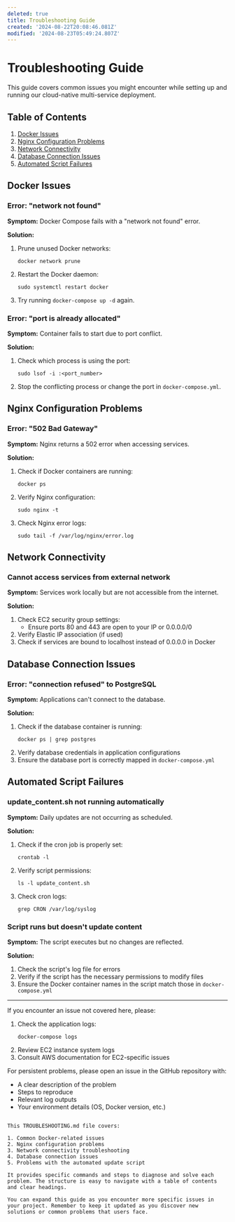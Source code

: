 ```yaml
---
deleted: true
title: Troubleshooting Guide
created: '2024-08-22T20:08:46.081Z'
modified: '2024-08-23T05:49:24.807Z'
---
```


# Troubleshooting Guide

This guide covers common issues you might encounter while setting up and running our cloud-native multi-service deployment.

## Table of Contents

1. [Docker Issues](#docker-issues)
2. [Nginx Configuration Problems](#nginx-configuration-problems)
3. [Network Connectivity](#network-connectivity)
4. [Database Connection Issues](#database-connection-issues)
5. [Automated Script Failures](#automated-script-failures)

## Docker Issues

### Error: "network not found"

**Symptom:** Docker Compose fails with a "network not found" error.

**Solution:**
1. Prune unused Docker networks:
   ```
   docker network prune
   ```
2. Restart the Docker daemon:
   ```
   sudo systemctl restart docker
   ```
3. Try running `docker-compose up -d` again.

### Error: "port is already allocated"

**Symptom:** Container fails to start due to port conflict.

**Solution:**
1. Check which process is using the port:
   ```
   sudo lsof -i :<port_number>
   ```
2. Stop the conflicting process or change the port in `docker-compose.yml`.

## Nginx Configuration Problems

### Error: "502 Bad Gateway"

**Symptom:** Nginx returns a 502 error when accessing services.

**Solution:**
1. Check if Docker containers are running:
   ```
   docker ps
   ```
2. Verify Nginx configuration:
   ```
   sudo nginx -t
   ```
3. Check Nginx error logs:
   ```
   sudo tail -f /var/log/nginx/error.log
   ```

## Network Connectivity

### Cannot access services from external network

**Symptom:** Services work locally but are not accessible from the internet.

**Solution:**
1. Check EC2 security group settings:
   - Ensure ports 80 and 443 are open to your IP or 0.0.0.0/0
2. Verify Elastic IP association (if used)
3. Check if services are bound to localhost instead of 0.0.0.0 in Docker

## Database Connection Issues

### Error: "connection refused" to PostgreSQL

**Symptom:** Applications can't connect to the database.

**Solution:**
1. Check if the database container is running:
   ```
   docker ps | grep postgres
   ```
2. Verify database credentials in application configurations
3. Ensure the database port is correctly mapped in `docker-compose.yml`

## Automated Script Failures

### update_content.sh not running automatically

**Symptom:** Daily updates are not occurring as scheduled.

**Solution:**
1. Check if the cron job is properly set:
   ```
   crontab -l
   ```
2. Verify script permissions:
   ```
   ls -l update_content.sh
   ```
3. Check cron logs:
   ```
   grep CRON /var/log/syslog
   ```

### Script runs but doesn't update content

**Symptom:** The script executes but no changes are reflected.

**Solution:**
1. Check the script's log file for errors
2. Verify if the script has the necessary permissions to modify files
3. Ensure the Docker container names in the script match those in `docker-compose.yml`

---

If you encounter an issue not covered here, please:
1. Check the application logs:
   ```
   docker-compose logs
   ```
2. Review EC2 instance system logs
3. Consult AWS documentation for EC2-specific issues

For persistent problems, please open an issue in the GitHub repository with:
- A clear description of the problem
- Steps to reproduce
- Relevant log outputs
- Your environment details (OS, Docker version, etc.)

```

This TROUBLESHOOTING.md file covers:

1. Common Docker-related issues
2. Nginx configuration problems
3. Network connectivity troubleshooting
4. Database connection issues
5. Problems with the automated update script

It provides specific commands and steps to diagnose and solve each problem. The structure is easy to navigate with a table of contents and clear headings.

You can expand this guide as you encounter more specific issues in your project. Remember to keep it updated as you discover new solutions or common problems that users face.
